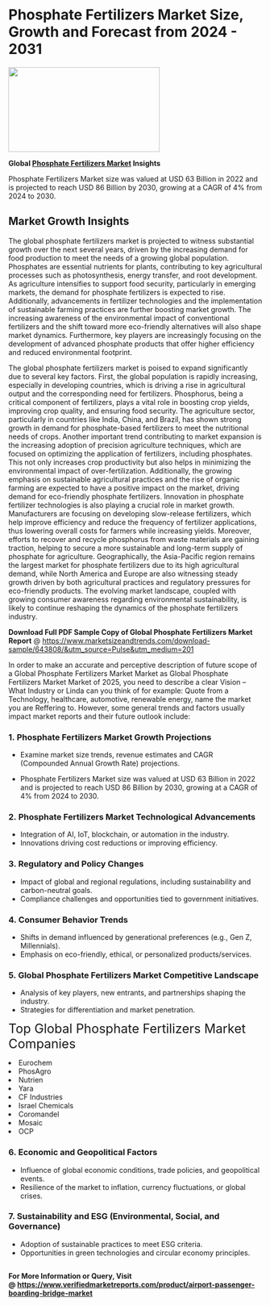 <H1>Phosphate Fertilizers Market Size, Growth and Forecast from 2024 - 2031</H1><img class="aligncenter size-medium wp-image-584254" src="https://thirdeyenews.in/wp-content/uploads/2024/09/Global-Market-Research-300x168.jpeg" alt="" width="300" height="168" /><p><strong>Global&nbsp;<a href="https://www.marketsizeandtrends.com/download-sample/643808/&amp;utm_source=Pulse&amp;utm_medium=201">Phosphate Fertilizers Market</a> Insights</strong></p><p>Phosphate Fertilizers Market size was valued at USD 63 Billion in 2022 and is projected to reach USD 86 Billion by 2030, growing at a CAGR of 4% from 2024 to 2030.</p><p><h2>Market Growth Insights</h2> <p>The global phosphate fertilizers market is projected to witness substantial growth over the next several years, driven by the increasing demand for food production to meet the needs of a growing global population. Phosphates are essential nutrients for plants, contributing to key agricultural processes such as photosynthesis, energy transfer, and root development. As agriculture intensifies to support food security, particularly in emerging markets, the demand for phosphate fertilizers is expected to rise. Additionally, advancements in fertilizer technologies and the implementation of sustainable farming practices are further boosting market growth. The increasing awareness of the environmental impact of conventional fertilizers and the shift toward more eco-friendly alternatives will also shape market dynamics. Furthermore, key players are increasingly focusing on the development of advanced phosphate products that offer higher efficiency and reduced environmental footprint. <br></p> <p>The global phosphate fertilizers market is poised to expand significantly due to several key factors. First, the global population is rapidly increasing, especially in developing countries, which is driving a rise in agricultural output and the corresponding need for fertilizers. Phosphorus, being a critical component of fertilizers, plays a vital role in boosting crop yields, improving crop quality, and ensuring food security. The agriculture sector, particularly in countries like India, China, and Brazil, has shown strong growth in demand for phosphate-based fertilizers to meet the nutritional needs of crops. Another important trend contributing to market expansion is the increasing adoption of precision agriculture techniques, which are focused on optimizing the application of fertilizers, including phosphates. This not only increases crop productivity but also helps in minimizing the environmental impact of over-fertilization. Additionally, the growing emphasis on sustainable agricultural practices and the rise of organic farming are expected to have a positive impact on the market, driving demand for eco-friendly phosphate fertilizers. Innovation in phosphate fertilizer technologies is also playing a crucial role in market growth. Manufacturers are focusing on developing slow-release fertilizers, which help improve efficiency and reduce the frequency of fertilizer applications, thus lowering overall costs for farmers while increasing yields. Moreover, efforts to recover and recycle phosphorus from waste materials are gaining traction, helping to secure a more sustainable and long-term supply of phosphate for agriculture. Geographically, the Asia-Pacific region remains the largest market for phosphate fertilizers due to its high agricultural demand, while North America and Europe are also witnessing steady growth driven by both agricultural practices and regulatory pressures for eco-friendly products. The evolving market landscape, coupled with growing consumer awareness regarding environmental sustainability, is likely to continue reshaping the dynamics of the phosphate fertilizers industry. <br></p><p><span class=""><strong>Download Full PDF Sample Copy of Global Phosphate Fertilizers Market Report</strong> @ <a href="https://www.marketsizeandtrends.com/download-sample/643808/&amp;utm_source=Pulse&amp;utm_medium=201" target="_blank">https://www.marketsizeandtrends.com/download-sample/643808/&amp;utm_source=Pulse&amp;utm_medium=201</a></span></p><p>In order to make an accurate and perceptive description of future scope of a Global&nbsp;Phosphate Fertilizers Market Market as Global&nbsp;Phosphate Fertilizers Market Market of 2025, you need to describe a clear Vision &ndash; What Industry or Linda can you think of for example: Quote from a Technology, healthcare, automotive, renewable energy, name the market you are Reffering to. However, some general trends and factors usually impact market reports and their future outlook include:</p><h3>1.&nbsp;<strong>Phosphate Fertilizers Market Growth Projections</strong></h3><ul><li>Examine market size trends, revenue estimates and CAGR (Compounded Annual Growth Rate) projections.</li><li><p>Phosphate Fertilizers Market size was valued at USD 63 Billion in 2022 and is projected to reach USD 86 Billion by 2030, growing at a CAGR of 4% from 2024 to 2030.</p></li></ul><h3>2.&nbsp;<strong>Phosphate Fertilizers Market Technological Advancements</strong></h3><ul><li>Integration of AI, IoT, blockchain, or automation in the industry.</li><li>Innovations driving cost reductions or improving efficiency.</li></ul><h3>3.&nbsp;<strong>Regulatory and Policy Changes</strong></h3><ul><li>Impact of global and regional regulations, including sustainability and carbon-neutral goals.</li><li>Compliance challenges and opportunities tied to government initiatives.</li></ul><h3>4.&nbsp;<strong>Consumer Behavior Trends</strong></h3><ul><li>Shifts in demand influenced by generational preferences (e.g., Gen Z, Millennials).</li><li>Emphasis on eco-friendly, ethical, or personalized products/services.</li></ul><h3>5.&nbsp;<strong>Global Phosphate Fertilizers Market Competitive Landscape</strong></h3><ul><li>Analysis of key players, new entrants, and partnerships shaping the industry.</li><li>Strategies for differentiation and market penetration.</li></ul><p data-pm-slice="1 1 []"><span style="color: inherit; font-family: inherit; font-size: 25px;">Top Global Phosphate Fertilizers Market Companies</span></p><div class="" data-test-id=""><p><li>Eurochem</li><li> PhosAgro</li><li> Nutrien</li><li> Yara</li><li> CF Industries</li><li> Israel Chemicals</li><li> Coromandel</li><li> Mosaic</li><li> OCP</li></p></div><h3>6.&nbsp;<strong>Economic and Geopolitical Factors</strong></h3><ul><li>Influence of global economic conditions, trade policies, and geopolitical events.</li><li>Resilience of the market to inflation, currency fluctuations, or global crises.</li></ul><h3>7.&nbsp;<strong>Sustainability and ESG (Environmental, Social, and Governance)</strong></h3><ul><li>Adoption of sustainable practices to meet ESG criteria.</li><li>Opportunities in green technologies and circular economy principles.</li></ul><h2><strong style="font-size: 14px;">For More Information or Query, Visit @&nbsp;</strong><a style="background-color: #ffffff; font-size: 14px;" href="https://www.marketsizeandtrends.com/report/phosphate-fertilizers-market/" target="_blank">https://www.verifiedmarketreports.com/product/airport-passenger-boarding-bridge-market</a></h2>
